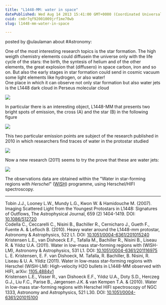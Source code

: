 ```yaml
---
title: "L1448-MM: water in space"
datePublished: Wed Aug 14 2013 15:41:00 GMT+0000 (Coordinated Universal Time)
cuid: cm8r7qf92001009jrf1me70wb
slug: l1448-mm-water-in-space

---
```



posted by @ulaulaman about #Astronomy:

One of the most interesting research topics is the star formation. The high weigth chemistry elements could diffusein the universe only with the life cycle of the stars: the birth, the syntesis of helium and of the other elements, the great explosion that (diffusero) in space carbon, iron and so on. But also the early stages in star formation could send in cosmic vacuum some light elements like hydrogen, or also water!  
One place in which it can observe not only star formation but also water jets is the L1448 dark cloud in Perseus molecular cloud

![](https://cdn.hashnode.com/res/hashnode/image/upload/v1743071439804/52f4edf3-9faf-4801-94f2-f0379b7d0c49.jpeg)

In particular there is an interesting object, L1448-MM that presents two bright spots of emission, the cross (A) and the star (B) in the following figure

![](https://cdn.hashnode.com/res/hashnode/image/upload/v1743071441256/263bcb3f-ddd6-4331-aa4e-fd254fb058b7.gif)

This two particular emission points are subject of the research published in 2010 in which researchers find traces of water in the protostar studied

![](https://cdn.hashnode.com/res/hashnode/image/upload/v1743071442567/df1d1bbd-3dbd-4267-80a9-5f9d15c187f6.jpeg)

Now a new research (2011) seems to try the prove that these are water jets:

![](https://cdn.hashnode.com/res/hashnode/image/upload/v1743071444080/071a3089-020d-4d3c-9d6b-91b8587b9c7f.jpeg)

The observations data are obtained within the "Water in star-forming regions with _Herschel_" ([WISH](http://www.strw.leidenuniv.nl/WISH/)) programme, using Herschel/HIFI spectroscopy.

* * *

Tobin J.J., Looney L.W., Mundy L.G., Kwon W. & Hamidouche M. (2007). Imaging Scattered Light from the Youngest Protostars in L1448: Signatures of Outflows, The Astrophysical Journal, 659 (2) 1404-1419. DOI: [10.1086/512720](http://dx.doi.org/10.1086%2F512720)  
Codella C., Ceccarelli C., Nisini B., Bachiller R., Cernicharo J., Gueth F., Fuente A. & Lefloch B. (2010). Heavy water around the L1448-mm protostar, Astronomy & Astrophysics, 522 L1. DOI: [10.1051/0004-6361/201015240](http://dx.doi.org/10.1051%2F0004-6361%2F201015240)  
Kristensen L.E., van Dishoeck E.F., Tafalla M., Bachiller R., Nisini B., Liseau R. & Yıldız U.A. (2011). Water in low-mass star-forming regions with (WISH-LM), Astronomy & Astrophysics, 531 L1. DOI: [10.1051/0004-6361/201116975](http://dx.doi.org/10.1051%2F0004-6361%2F201116975)  
L. E. Kristensen, E. F. van Dishoeck, M. Tafalla, R. Bachiller, B. Nisini, R. Liseau & U. A. Yildiz (2011). Water in low-mass star-forming regions with Herschel (WISH-LM): High-velocity H2O bullets in L1448-MM observed with HIFI, arXiv: [1105.4884v1](http://arxiv.org/abs/1105.4884v1)  
Kristensen L.E., Visser R., van Dishoeck E.F., Yıldız U.A., Doty S.D., Herczeg G.J., Liu F.C., Parise B., Jørgensen J.K. & van Kempen T.A. & (2010). Water in low-mass star-forming regions with Herschel HIFI spectroscopy of NGC 1333, Astronomy and Astrophysics, 521 L30. DOI: [10.1051/0004-6361/201015100](http://dx.doi.org/10.1051%2F0004-6361%2F201015100)